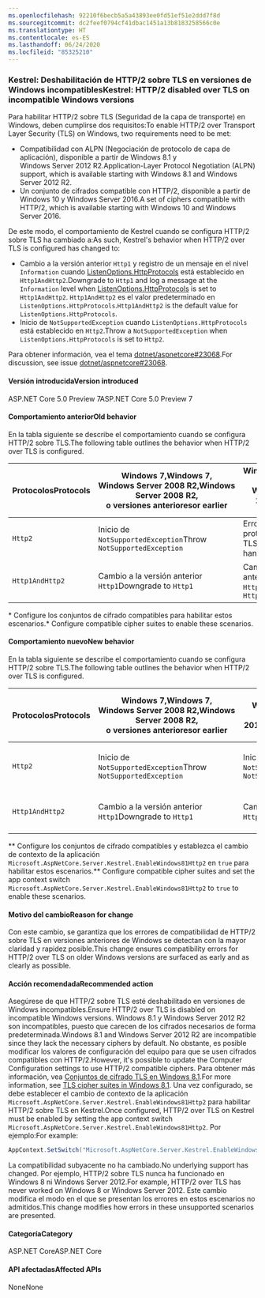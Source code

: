 ```yaml
---
ms.openlocfilehash: 92210f6becb5a5a43893ee0fd51ef51e2ddd7f8d
ms.sourcegitcommit: dc2feef0794cf41dbac1451a13b8183258566c0e
ms.translationtype: HT
ms.contentlocale: es-ES
ms.lasthandoff: 06/24/2020
ms.locfileid: "85325210"
---
```

### <a name="kestrel-http2-disabled-over-tls-on-incompatible-windows-versions"></a><span data-ttu-id="31647-101">Kestrel: Deshabilitación de HTTP/2 sobre TLS en versiones de Windows incompatibles</span><span class="sxs-lookup"><span data-stu-id="31647-101">Kestrel: HTTP/2 disabled over TLS on incompatible Windows versions</span></span>

<span data-ttu-id="31647-102">Para habilitar HTTP/2 sobre TLS (Seguridad de la capa de transporte) en Windows, deben cumplirse dos requisitos:</span><span class="sxs-lookup"><span data-stu-id="31647-102">To enable HTTP/2 over Transport Layer Security (TLS) on Windows, two requirements need to be met:</span></span>

- <span data-ttu-id="31647-103">Compatibilidad con ALPN (Negociación de protocolo de capa de aplicación), disponible a partir de Windows 8.1 y Windows Server 2012 R2.</span><span class="sxs-lookup"><span data-stu-id="31647-103">Application-Layer Protocol Negotiation (ALPN) support, which is available starting with Windows 8.1 and Windows Server 2012 R2.</span></span>
- <span data-ttu-id="31647-104">Un conjunto de cifrados compatible con HTTP/2, disponible a partir de Windows 10 y Windows Server 2016.</span><span class="sxs-lookup"><span data-stu-id="31647-104">A set of ciphers compatible with HTTP/2, which is available starting with Windows 10 and Windows Server 2016.</span></span>

<span data-ttu-id="31647-105">De este modo, el comportamiento de Kestrel cuando se configura HTTP/2 sobre TLS ha cambiado a:</span><span class="sxs-lookup"><span data-stu-id="31647-105">As such, Kestrel's behavior when HTTP/2 over TLS is configured has changed to:</span></span>

- <span data-ttu-id="31647-106">Cambio a la versión anterior `Http1` y registro de un mensaje en el nivel `Information` cuando [ListenOptions.HttpProtocols](/dotnet/api/microsoft.aspnetcore.server.kestrel.core.httpprotocols) está establecido en `Http1AndHttp2`.</span><span class="sxs-lookup"><span data-stu-id="31647-106">Downgrade to `Http1` and log a message at the `Information` level when [ListenOptions.HttpProtocols](/dotnet/api/microsoft.aspnetcore.server.kestrel.core.httpprotocols) is set to `Http1AndHttp2`.</span></span> <span data-ttu-id="31647-107">`Http1AndHttp2` es el valor predeterminado en `ListenOptions.HttpProtocols`.</span><span class="sxs-lookup"><span data-stu-id="31647-107">`Http1AndHttp2` is the default value for `ListenOptions.HttpProtocols`.</span></span>
- <span data-ttu-id="31647-108">Inicio de `NotSupportedException` cuando `ListenOptions.HttpProtocols` está establecido en `Http2`.</span><span class="sxs-lookup"><span data-stu-id="31647-108">Throw a `NotSupportedException` when `ListenOptions.HttpProtocols` is set to `Http2`.</span></span>

<span data-ttu-id="31647-109">Para obtener información, vea el tema [dotnet/aspnetcore#23068](https://github.com/dotnet/aspnetcore/issues/23068).</span><span class="sxs-lookup"><span data-stu-id="31647-109">For discussion, see issue [dotnet/aspnetcore#23068](https://github.com/dotnet/aspnetcore/issues/23068).</span></span>

#### <a name="version-introduced"></a><span data-ttu-id="31647-110">Versión introducida</span><span class="sxs-lookup"><span data-stu-id="31647-110">Version introduced</span></span>

<span data-ttu-id="31647-111">ASP.NET Core 5.0 Preview 7</span><span class="sxs-lookup"><span data-stu-id="31647-111">ASP.NET Core 5.0 Preview 7</span></span>

#### <a name="old-behavior"></a><span data-ttu-id="31647-112">Comportamiento anterior</span><span class="sxs-lookup"><span data-stu-id="31647-112">Old behavior</span></span>

<span data-ttu-id="31647-113">En la tabla siguiente se describe el comportamiento cuando se configura HTTP/2 sobre TLS.</span><span class="sxs-lookup"><span data-stu-id="31647-113">The following table outlines the behavior when HTTP/2 over TLS is configured.</span></span>

| <span data-ttu-id="31647-114">Protocolos</span><span class="sxs-lookup"><span data-stu-id="31647-114">Protocols</span></span> | <span data-ttu-id="31647-115">Windows 7,</span><span class="sxs-lookup"><span data-stu-id="31647-115">Windows 7,</span></span><br /><span data-ttu-id="31647-116">Windows Server 2008 R2,</span><span class="sxs-lookup"><span data-stu-id="31647-116">Windows Server 2008 R2,</span></span><br /><span data-ttu-id="31647-117">o versiones anteriores</span><span class="sxs-lookup"><span data-stu-id="31647-117">or earlier</span></span> | <span data-ttu-id="31647-118">Windows 8,</span><span class="sxs-lookup"><span data-stu-id="31647-118">Windows 8,</span></span><br /><span data-ttu-id="31647-119">Windows Server 2012</span><span class="sxs-lookup"><span data-stu-id="31647-119">Windows Server 2012</span></span> | <span data-ttu-id="31647-120">Windows 8.1,</span><span class="sxs-lookup"><span data-stu-id="31647-120">Windows 8.1,</span></span><br /><span data-ttu-id="31647-121">Windows Server 2012 R2</span><span class="sxs-lookup"><span data-stu-id="31647-121">Windows Server 2012 R2</span></span> | <span data-ttu-id="31647-122">Windows 10,</span><span class="sxs-lookup"><span data-stu-id="31647-122">Windows 10,</span></span><br /><span data-ttu-id="31647-123">Windows Server 2016,</span><span class="sxs-lookup"><span data-stu-id="31647-123">Windows Server 2016,</span></span><br /><span data-ttu-id="31647-124">o versiones más recientes</span><span class="sxs-lookup"><span data-stu-id="31647-124">or newer</span></span> |
|---------------|-----------------------------------------------|--------------------------------|-------------------------------------|------------------------------------------|
| `Http2`         | <span data-ttu-id="31647-125">Inicio de `NotSupportedException`</span><span class="sxs-lookup"><span data-stu-id="31647-125">Throw `NotSupportedException`</span></span>                   | <span data-ttu-id="31647-126">Error durante el protocolo de enlace TLS</span><span class="sxs-lookup"><span data-stu-id="31647-126">Error during TLS handshake</span></span>     | <span data-ttu-id="31647-127">Error durante el protocolo de enlace TLS &ast;</span><span class="sxs-lookup"><span data-stu-id="31647-127">Error during TLS handshake &ast;</span></span>     | <span data-ttu-id="31647-128">Sin errores</span><span class="sxs-lookup"><span data-stu-id="31647-128">No error</span></span> |
| `Http1AndHttp2` | <span data-ttu-id="31647-129">Cambio a la versión anterior `Http1`</span><span class="sxs-lookup"><span data-stu-id="31647-129">Downgrade to `Http1`</span></span>                    | <span data-ttu-id="31647-130">Cambio a la versión anterior `Http1`</span><span class="sxs-lookup"><span data-stu-id="31647-130">Downgrade to `Http1`</span></span>     | <span data-ttu-id="31647-131">Error durante el protocolo de enlace TLS &ast;</span><span class="sxs-lookup"><span data-stu-id="31647-131">Error during TLS handshake &ast;</span></span>     | <span data-ttu-id="31647-132">Sin errores</span><span class="sxs-lookup"><span data-stu-id="31647-132">No error</span></span> |

<span data-ttu-id="31647-133">&ast; Configure los conjuntos de cifrado compatibles para habilitar estos escenarios.</span><span class="sxs-lookup"><span data-stu-id="31647-133">&ast; Configure compatible cipher suites to enable these scenarios.</span></span>

#### <a name="new-behavior"></a><span data-ttu-id="31647-134">Comportamiento nuevo</span><span class="sxs-lookup"><span data-stu-id="31647-134">New behavior</span></span>

<span data-ttu-id="31647-135">En la tabla siguiente se describe el comportamiento cuando se configura HTTP/2 sobre TLS.</span><span class="sxs-lookup"><span data-stu-id="31647-135">The following table outlines the behavior when HTTP/2 over TLS is configured.</span></span>

| <span data-ttu-id="31647-136">Protocolos</span><span class="sxs-lookup"><span data-stu-id="31647-136">Protocols</span></span> | <span data-ttu-id="31647-137">Windows 7,</span><span class="sxs-lookup"><span data-stu-id="31647-137">Windows 7,</span></span><br /><span data-ttu-id="31647-138">Windows Server 2008 R2,</span><span class="sxs-lookup"><span data-stu-id="31647-138">Windows Server 2008 R2,</span></span><br /><span data-ttu-id="31647-139">o versiones anteriores</span><span class="sxs-lookup"><span data-stu-id="31647-139">or earlier</span></span> | <span data-ttu-id="31647-140">Windows 8,</span><span class="sxs-lookup"><span data-stu-id="31647-140">Windows 8,</span></span><br /><span data-ttu-id="31647-141">Windows Server 2012</span><span class="sxs-lookup"><span data-stu-id="31647-141">Windows Server 2012</span></span> | <span data-ttu-id="31647-142">Windows 8.1,</span><span class="sxs-lookup"><span data-stu-id="31647-142">Windows 8.1,</span></span><br /><span data-ttu-id="31647-143">Windows Server 2012 R2</span><span class="sxs-lookup"><span data-stu-id="31647-143">Windows Server 2012 R2</span></span> | <span data-ttu-id="31647-144">Windows 10,</span><span class="sxs-lookup"><span data-stu-id="31647-144">Windows 10,</span></span><br /><span data-ttu-id="31647-145">Windows Server 2016,</span><span class="sxs-lookup"><span data-stu-id="31647-145">Windows Server 2016,</span></span><br /><span data-ttu-id="31647-146">o versiones más recientes</span><span class="sxs-lookup"><span data-stu-id="31647-146">or newer</span></span> |
|---------------|-----------------------------------------------|--------------------------------|-------------------------------------|------------------------------------------|
| `Http2`         | <span data-ttu-id="31647-147">Inicio de `NotSupportedException`</span><span class="sxs-lookup"><span data-stu-id="31647-147">Throw `NotSupportedException`</span></span>                   | <span data-ttu-id="31647-148">Inicio de `NotSupportedException`</span><span class="sxs-lookup"><span data-stu-id="31647-148">Throw `NotSupportedException`</span></span>     | <span data-ttu-id="31647-149">Inicio de `NotSupportedException` &ast;&ast;</span><span class="sxs-lookup"><span data-stu-id="31647-149">Throw `NotSupportedException` &ast;&ast;</span></span>     | <span data-ttu-id="31647-150">Sin errores</span><span class="sxs-lookup"><span data-stu-id="31647-150">No error</span></span> |
| `Http1AndHttp2` | <span data-ttu-id="31647-151">Cambio a la versión anterior `Http1`</span><span class="sxs-lookup"><span data-stu-id="31647-151">Downgrade to `Http1`</span></span>                    | <span data-ttu-id="31647-152">Cambio a la versión anterior `Http1`</span><span class="sxs-lookup"><span data-stu-id="31647-152">Downgrade to `Http1`</span></span>     | <span data-ttu-id="31647-153">Cambio a la versión anterior `Http1` &ast;&ast;</span><span class="sxs-lookup"><span data-stu-id="31647-153">Downgrade to `Http1` &ast;&ast;</span></span>     | <span data-ttu-id="31647-154">Sin errores</span><span class="sxs-lookup"><span data-stu-id="31647-154">No error</span></span> |

<span data-ttu-id="31647-155">&ast;&ast; Configure los conjuntos de cifrado compatibles y establezca el cambio de contexto de la aplicación `Microsoft.AspNetCore.Server.Kestrel.EnableWindows81Http2` en `true` para habilitar estos escenarios.</span><span class="sxs-lookup"><span data-stu-id="31647-155">&ast;&ast; Configure compatible cipher suites and set the app context switch `Microsoft.AspNetCore.Server.Kestrel.EnableWindows81Http2` to `true` to enable these scenarios.</span></span>

#### <a name="reason-for-change"></a><span data-ttu-id="31647-156">Motivo del cambio</span><span class="sxs-lookup"><span data-stu-id="31647-156">Reason for change</span></span>

<span data-ttu-id="31647-157">Con este cambio, se garantiza que los errores de compatibilidad de HTTP/2 sobre TLS en versiones anteriores de Windows se detectan con la mayor claridad y rapidez posible.</span><span class="sxs-lookup"><span data-stu-id="31647-157">This change ensures compatibility errors for HTTP/2 over TLS on older Windows versions are surfaced as early and as clearly as possible.</span></span>

#### <a name="recommended-action"></a><span data-ttu-id="31647-158">Acción recomendada</span><span class="sxs-lookup"><span data-stu-id="31647-158">Recommended action</span></span>

<span data-ttu-id="31647-159">Asegúrese de que HTTP/2 sobre TLS esté deshabilitado en versiones de Windows incompatibles.</span><span class="sxs-lookup"><span data-stu-id="31647-159">Ensure HTTP/2 over TLS is disabled on incompatible Windows versions.</span></span> <span data-ttu-id="31647-160">Windows 8.1 y Windows Server 2012 R2 son incompatibles, puesto que carecen de los cifrados necesarios de forma predeterminada.</span><span class="sxs-lookup"><span data-stu-id="31647-160">Windows 8.1 and Windows Server 2012 R2 are incompatible since they lack the necessary ciphers by default.</span></span> <span data-ttu-id="31647-161">No obstante, es posible modificar los valores de configuración del equipo para que se usen cifrados compatibles con HTTP/2.</span><span class="sxs-lookup"><span data-stu-id="31647-161">However, it's possible to update the Computer Configuration settings to use HTTP/2 compatible ciphers.</span></span> <span data-ttu-id="31647-162">Para obtener más información, vea [Conjuntos de cifrado TLS en Windows 8.1](/windows/win32/secauthn/tls-cipher-suites-in-windows-8-1).</span><span class="sxs-lookup"><span data-stu-id="31647-162">For more information, see [TLS cipher suites in Windows 8.1](/windows/win32/secauthn/tls-cipher-suites-in-windows-8-1).</span></span> <span data-ttu-id="31647-163">Una vez configurado, se debe establecer el cambio de contexto de la aplicación `Microsoft.AspNetCore.Server.Kestrel.EnableWindows81Http2` para habilitar HTTP/2 sobre TLS en Kestrel.</span><span class="sxs-lookup"><span data-stu-id="31647-163">Once configured, HTTP/2 over TLS on Kestrel must be enabled by setting the app context switch `Microsoft.AspNetCore.Server.Kestrel.EnableWindows81Http2`.</span></span> <span data-ttu-id="31647-164">Por ejemplo:</span><span class="sxs-lookup"><span data-stu-id="31647-164">For example:</span></span>

```csharp
AppContext.SetSwitch("Microsoft.AspNetCore.Server.Kestrel.EnableWindows81Http2", true);
```

<span data-ttu-id="31647-165">La compatibilidad subyacente no ha cambiado.</span><span class="sxs-lookup"><span data-stu-id="31647-165">No underlying support has changed.</span></span> <span data-ttu-id="31647-166">Por ejemplo, HTTP/2 sobre TLS nunca ha funcionado en Windows 8 ni Windows Server 2012.</span><span class="sxs-lookup"><span data-stu-id="31647-166">For example, HTTP/2 over TLS has never worked on Windows 8 or Windows Server 2012.</span></span> <span data-ttu-id="31647-167">Este cambio modifica el modo en el que se presentan los errores en estos escenarios no admitidos.</span><span class="sxs-lookup"><span data-stu-id="31647-167">This change modifies how errors in these unsupported scenarios are presented.</span></span>

#### <a name="category"></a><span data-ttu-id="31647-168">Categoría</span><span class="sxs-lookup"><span data-stu-id="31647-168">Category</span></span>

<span data-ttu-id="31647-169">ASP.NET Core</span><span class="sxs-lookup"><span data-stu-id="31647-169">ASP.NET Core</span></span>

#### <a name="affected-apis"></a><span data-ttu-id="31647-170">API afectadas</span><span class="sxs-lookup"><span data-stu-id="31647-170">Affected APIs</span></span>

<span data-ttu-id="31647-171">None</span><span class="sxs-lookup"><span data-stu-id="31647-171">None</span></span>

<!--

#### Affected APIs

Not detectable via API analysis

-->
